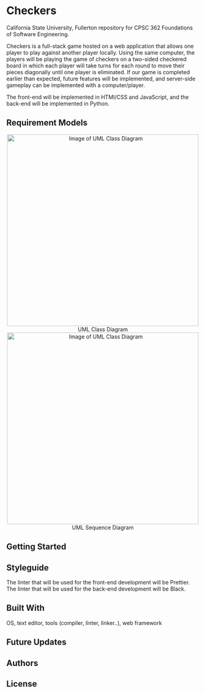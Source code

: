 # Checkers

California State University, Fullerton repository for CPSC 362 Foundations of Software Engineering.

Checkers is a full-stack game hosted on a web application that allows one player to play against another player locally. Using the same computer, the players will be playing the game of checkers on a two-sided checkered board in which each player will take turns for each round to move their pieces diagonally until one player is eliminated. If our game is completed earlier than expected, future features will be implemented, and server-side gameplay can be implemented with a computer/player.

The front-end will be implemented in HTMl/CSS and JavaScript, and the back-end will be implemented in Python.

## Requirement Models
<center>
  <img width="500" alt="Image of UML Class Diagram" src="https://cdn.discordapp.com/attachments/1330299146166472717/1343767568925855824/uml1.PNG?ex=67be7892&is=67bd2712&hm=6aab3ef4632c1f1bdcf9901c7dc9d013e3ff7eff2d98da4285d9549c04845cdc&">
  <figcaption>UML Class Diagram</figcaption>
</center>

<center>
  <img width="500" alt="Image of UML Class Diagram" src="https://cdn.discordapp.com/attachments/1330299146166472717/1343869288712507413/image.png?ex=67bed74e&is=67bd85ce&hm=b7a28688a8e8ce49667815161150e68fa16b955eab36bc4b3d657e39f2ea16f0&">
  <figcaption>UML Sequence Diagram</figcaption>
</center>

## Getting Started

## Styleguide

The linter that will be used for the front-end development will be Prettier.
The linter that will be used for the back-end development will be Black.

## Built With

OS, text editor, tools (compiler, linter, linker..), web framework

## Future Updates

## Authors

## License
